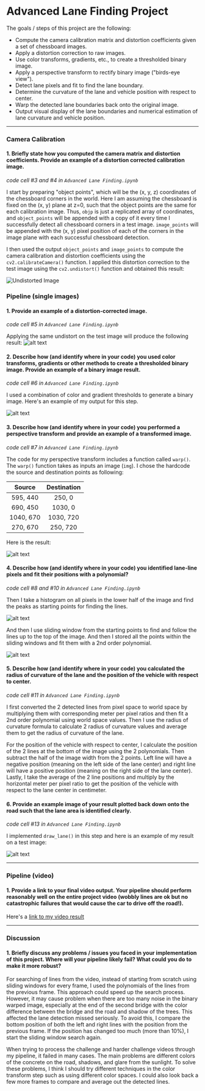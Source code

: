 # Advanced Lane Finding Project

The goals / steps of this project are the following:

* Compute the camera calibration matrix and distortion coefficients given a set of chessboard images.
* Apply a distortion correction to raw images.
* Use color transforms, gradients, etc., to create a thresholded binary image.
* Apply a perspective transform to rectify binary image ("birds-eye view").
* Detect lane pixels and fit to find the lane boundary.
* Determine the curvature of the lane and vehicle position with respect to center.
* Warp the detected lane boundaries back onto the original image.
* Output visual display of the lane boundaries and numerical estimation of lane curvature and vehicle position.

[//]: # (Image References)

[image_cal_undistort]: ./images/cal_undistort.png "Calibration Image Undistorted"
[image_undistort]: ./images/undistort.png "Undistorted Example"
[image_binary]: ./images/binary.png "Binary Example"
[image_warp]: ./images/warp.png "Warp Example"
[image_histogram]: ./images/histogram.png "Histogram Example"
[image_sliding_window]: ./images/sliding_window.png "Histogram Example"
[image_final]: ./images/final.png "Final Output"

---

### Camera Calibration

#### 1. Briefly state how you computed the camera matrix and distortion coefficients. Provide an example of a distortion corrected calibration image.

*code cell #3 and #4 in `Advanced Lane Finding.ipynb`*

I start by preparing "object points", which will be the (x, y, z) coordinates of the chessboard corners in the world. Here I am assuming the chessboard is fixed on the (x, y) plane at z=0, such that the object points are the same for each calibration image.  Thus, `objp` is just a replicated array of coordinates, and `object_points` will be appended with a copy of it every time I successfully detect all chessboard corners in a test image.  `image_points` will be appended with the (x, y) pixel position of each of the corners in the image plane with each successful chessboard detection.  

I then used the output `object_points` and `image_points` to compute the camera calibration and distortion coefficients using the `cv2.calibrateCamera()` function.  I applied this distortion correction to the test image using the `cv2.undistort()` function and obtained this result:

![Undistorted Image][image_cal_undistort]

### Pipeline (single images)

#### 1. Provide an example of a distortion-corrected image.

*code cell #5 in `Advanced Lane Finding.ipynb`*

Applying the same undistort on the test image will produce the following result:
![alt text][image_undistort]

#### 2. Describe how (and identify where in your code) you used color transforms, gradients or other methods to create a thresholded binary image.  Provide an example of a binary image result.

*code cell #6 in `Advanced Lane Finding.ipynb`*

I used a combination of color and gradient thresholds to generate a binary image. Here's an example of my output for this step.

![alt text][image_binary]

#### 3. Describe how (and identify where in your code) you performed a perspective transform and provide an example of a transformed image.

*code cell #7 in `Advanced Lane Finding.ipynb`*

The code for my perspective transform includes a function called `warp()`. The `warp()` function takes as inputs an image (`img`). I chose the hardcode the source and destination points as following:

| Source        | Destination   |
|:-------------:|:-------------:|
| 595, 440      | 250, 0        |
| 690, 450      | 1030, 0       |
| 1040, 670     | 1030, 720     |
| 270, 670      | 250, 720      |

Here is the result:

![alt text][image_warp]

#### 4. Describe how (and identify where in your code) you identified lane-line pixels and fit their positions with a polynomial?

*code cell #8 and #10 in `Advanced Lane Finding.ipynb`*

Then I take a histogram on all pixels in the lower half of the image and find the peaks as starting points for finding the lines.

![alt text][image_histogram]

And then I use sliding window from the starting points to find and follow the lines up to the top of the image. And then I stored all the points within the sliding windows and fit them with a 2nd order polynomial.

![alt text][image_sliding_window]

#### 5. Describe how (and identify where in your code) you calculated the radius of curvature of the lane and the position of the vehicle with respect to center.

*code cell #11 in `Advanced Lane Finding.ipynb`*

I first converted the 2 detected lines from pixel space to world space by multiplying them with corresponding meter per pixel ratios and then fit a 2nd order polynomial using world space values. Then I use the radius of curvature formula to calculate 2 radius of curvature values and average them to get the radius of curvature of the lane.

For the position of the vehicle with respect to center, I calculate the position of the 2 lines at the bottom of the image using the 2 polynomials. Then subtract the half of the image width from the 2 points. Left line will have a negative position (meaning on the left side of the lane center) and right line will have a positive position (meaning on the right side of the lane center). Lastly, I take the average of the 2 line positions and  multiply by the horizontal meter per pixel ratio to get the position of the vehicle with respect to the lane center in centimeter.

#### 6. Provide an example image of your result plotted back down onto the road such that the lane area is identified clearly.

*code cell #13 in `Advanced Lane Finding.ipynb`*

I implemented `draw_lane()` in this step and here is an example of my result on a test image:

![alt text][image_final]

---

### Pipeline (video)

#### 1. Provide a link to your final video output.  Your pipeline should perform reasonably well on the entire project video (wobbly lines are ok but no catastrophic failures that would cause the car to drive off the road!).

Here's a [link to my video result](./project_video_output.mp4)

---

### Discussion

#### 1. Briefly discuss any problems / issues you faced in your implementation of this project.  Where will your pipeline likely fail?  What could you do to make it more robust?

For searching of lines from the video, instead of starting from scratch using sliding windows for every frame, I used the polynomials of the lines from the previous frame. This approach could speed up the search process. However, it may cause problem when there are too many noise in the binary warped image, especially at the end of the second bridge with the color difference between the bridge and the road and shadow of the trees. This affected the lane detection missed seriously. To avoid this, I compare the bottom position of both the left and right lines with the position from the previous frame. If the position has changed too much (more than 10%), I start the sliding window search again.

When trying to process the challenge and harder challenge videos through my pipeline, it failed in many cases. The main problems are different colors of the concrete on the road, shadows, and glare from the sunlight. To solve these problems, I think I should try different techniques in the color transform step such as using different color spaces. I could also look back a few more frames to compare and average out the detected lines.
